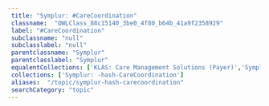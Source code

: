 ```yaml
--- 
 title: "Symplur: #CareCoordination" 
 classname:  "OWLClass_88c15140_3be0_4f80_b64b_41a9f2358929" 
 label: "#CareCoordination" 
 subclassname: "null" 
 subclasslabel: "null" 
 parentclassname: "Symplur" 
 parentclasslabel: "Symplur" 
 equalentCollections: ['KLAS: Care Management Solutions (Payer)','Symplur: -hash-PopulationHealth','Symplur: -hash-PopHealthRT','Gartner: PCM (Patient Care Management)','Symplur: -hash-FHIR','Frost & Sullivan: Patient Management','Symplur: -hash-interoperability','Symplur: -hash-medicalwearables','Medigy: General Care Management','KLAS: Arranging Care'] 
 collections: ['Symplur: -hash-CareCoordination']
 aliases:  "/topic/symplur-hash-carecoordination"  
 searchCategory: "topic" 
---
```

